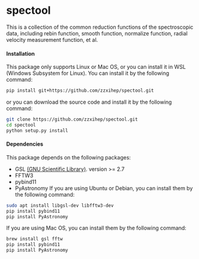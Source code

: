 # spectool

This is a collection of the common reduction functions of the spectroscopic data, including rebin function, smooth function, normalize function, radial velocity measurement function, et al.

#### Installation

This package only supports Linux or Mac OS, or you can install it in WSL (Windows Subsystem for Linux). You can install it by the following command:

```bash
pip install git+https://github.com/zzxihep/spectool.git
```

or you can download the source code and install it by the following command:

```bash
git clone https://github.com/zzxihep/spectool.git
cd spectool
python setup.py install
```

#### Dependencies

This package depends on the following packages:

- GSL [(GNU Scientific Library)](https://www.gnu.org/software/gsl/). version >= 2.7
- FFTW3
- pybind11
- PyAstronomy
If you are using Ubuntu or Debian, you can install them by the following command:

```bash
sudo apt install libgsl-dev libfftw3-dev
pip install pybind11
pip install PyAstronomy
```

If you are using Mac OS, you can install them by the following command:

```bash
brew install gsl fftw
pip install pybind11
pip install PyAstronomy
```
